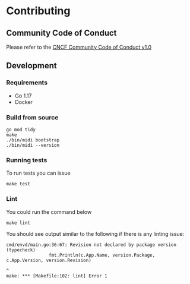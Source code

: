 # Contributing

## Community Code of Conduct

Please refer to the [CNCF Community Code of Conduct v1.0](https://github.com/cncf/foundation/blob/main/code-of-conduct.md)

## Development

### Requirements

- Go 1.17
- Docker

### Build from source

```
go mod tidy
make
./bin/midi bootstrap
./bin/midi --version
```

### Running tests

To run tests you can issue

```
make test
```

### Lint

You could run the command below

```
make lint
```

You should see output similar to the following if there is any linting issue:

```
cmd/envd/main.go:36:67: Revision not declared by package version (typecheck)
                fmt.Println(c.App.Name, version.Package, c.App.Version, version.Revision)
                                                                                ^
make: *** [Makefile:102: lint] Error 1
```
